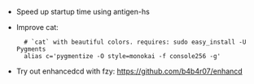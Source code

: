 - Speed up startup time using antigen-hs
- Improve cat:

        # `cat` with beautiful colors. requires: sudo easy_install -U Pygments
        alias c='pygmentize -O style=monokai -f console256 -g'

- Try out enhancedcd with fzy: https://github.com/b4b4r07/enhancd
